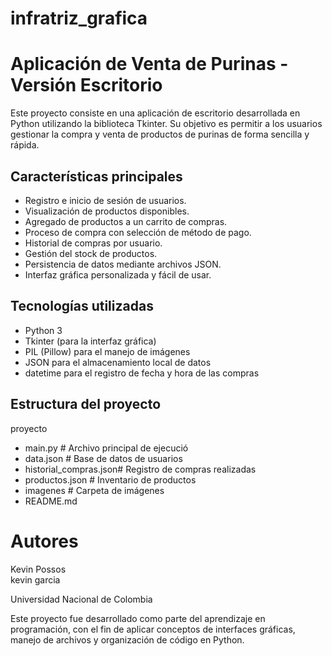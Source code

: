 # infratriz_grafica
# Aplicación de Venta de Purinas - Versión Escritorio

Este proyecto consiste en una aplicación de escritorio desarrollada en Python utilizando la biblioteca Tkinter.
Su objetivo es permitir a los usuarios gestionar la compra y venta de productos de purinas de forma sencilla y rápida.

## Características principales

- Registro e inicio de sesión de usuarios.
- Visualización de productos disponibles.
- Agregado de productos a un carrito de compras.
- Proceso de compra con selección de método de pago.
- Historial de compras por usuario.
- Gestión del stock de productos.
- Persistencia de datos mediante archivos JSON.
- Interfaz gráfica personalizada y fácil de usar.

## Tecnologías utilizadas

- Python 3
- Tkinter (para la interfaz gráfica)
- PIL (Pillow) para el manejo de imágenes
- JSON para el almacenamiento local de datos
- datetime para el registro de fecha y hora de las compras

## Estructura del proyecto

proyecto

- main.py # Archivo principal de ejecució
- data.json # Base de datos de usuarios
- historial_compras.json# Registro de compras realizadas
- productos.json # Inventario de productos
- imagenes # Carpeta de imágenes
- README.md 

# Autores

Kevin Possos  
kevin garcia 

Universidad Nacional de Colombia  

Este proyecto fue desarrollado como parte del aprendizaje en programación, con el fin de aplicar conceptos de interfaces gráficas, manejo de archivos y organización de código en Python.
